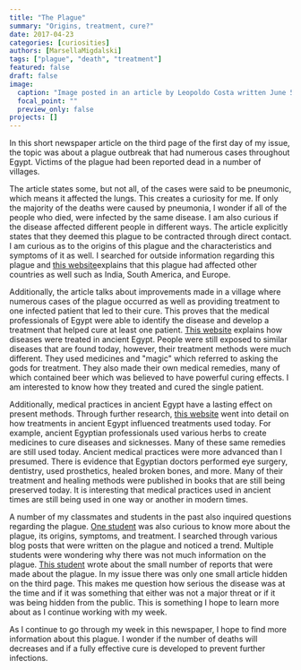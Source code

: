 ```yaml
---
title: "The Plague"
summary: "Origins, treatment, cure?"
date: 2017-04-23
categories: [curiosities]
authors: [MarsellaMigdalski]
tags: ["plague", "death", "treatment"]
featured: false
draft: false
image:
  caption: "Image posted in an article by Leopoldo Costa written June 5, 2011."
  focal_point: ""
  preview_only: false
projects: []
---
```

In this short newspaper article on the third page of the first day of my issue, the topic was about a plague outbreak that had numerous cases throughout Egypt. Victims of the plague had been reported dead in a number of villages.

The article states some, but not all, of the cases were said to be pneumonic, which means it affected the lungs. This creates a curiosity for me. If only the majority of the deaths were caused by pneumonia, I wonder if all of the people who died, were infected by the same disease.  I am also curious if the disease affected different people in different ways. The article explicitly states that they deemed this plague to be contracted through direct contact. I am curious as to the origins of this plague and the characteristics and symptoms of it as well. I searched for outside information regarding this plague and [this website](https://books.google.com/books?id=r_YDAAAAYAAJ&pg=PA3&lpg=PA3&dq=plague+in+egypt+1906&source=bl&ots=HqzdiEyewX&sig=7Ev85udX7QZKFaTyZEzkBb7ZukY&hl=en&sa=X&ved=0ahUKEwjD79H4pMLSAhXEOSYKHcjnDo4Q6AEIIjAB#v=onepage&q=plague%20in%20egypt%201906&f=false)explains that this plague had affected other countries as well such as India, South America, and Europe.

Additionally, the article talks about improvements made in a village where numerous cases of the plague occurred as well as providing treatment to one infected patient that led to their cure. This proves that the medical professionals of Egypt were able to identify the disease and develop a treatment that helped cure at least one patient. [This website](http://www.ancient.eu/article/51/) explains how diseases were treated in ancient Egypt. People were still exposed to similar diseases that are found today, however, their treatment methods were much different. They used medicines and "magic" which referred to asking the gods for treatment. They also made their own medical remedies, many of which contained beer which was believed to have powerful curing effects. I am interested to know how they treated and cured the single patient.

Additionally, medical practices in ancient Egypt have a lasting effect on present methods. Through further research, [this website](https://explorable.com/ancient-medicine) went into detail on how treatments in ancient Egypt influenced treatments used today. For example, ancient Egyptian professionals used various herbs to create medicines to cure diseases and sicknesses. Many of these same remedies are still used today. Ancient medical practices were more advanced than I presumed. There is evidence that Egyptian doctors performed eye surgery, dentistry, used prosthetics, healed broken bones, and more. Many of their treatment and healing methods were published in books that are still being preserved today. It is interesting that medical practices used in ancient times are still being used in one way or another in modern times.

A number of my classmates and students in the past also inquired questions regarding the plague. [One student](https://dig-eg-gaz.github.io/curiosities/rymer-plague/) was also curious to know more about the plague, its origins, symptoms, and treatment. I searched through various blog posts that were written on the plague and noticed a trend. Multiple students were wondering why there was not much information on the plague. [This student](https://dig-eg-gaz.github.io/curiosities/Corzo-TheSilentKiller/) wrote about the small number of reports that were made about the plague. In my issue there was only one small article hidden on the third page. This makes me question how serious the disease was at the time and if it was something that either was not a major threat or if it was being hidden from the public. This is something I hope to learn more about as I continue working with my week.

As I continue to go through my week in this newspaper, I hope to find more information about this plague. I wonder if the number of deaths will decreases and if a fully effective cure is developed to prevent further infections.
